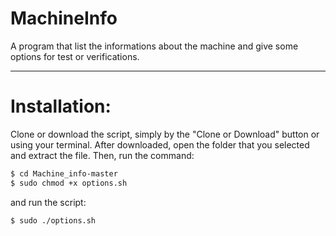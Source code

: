 # MachineInfo

A program that list the informations about the machine and give some options for test or verifications.

<hr>

# Installation:

Clone or download the script, simply by the "Clone or Download" button or using your terminal.
After downloaded, open the folder that you selected and extract the file. Then, run the command:

```bash
$ cd Machine_info-master
$ sudo chmod +x options.sh
```
and run the script:

```bash
$ sudo ./options.sh
```
